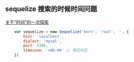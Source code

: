 ## sequelize 搜索的时候时间问题
[关于“时间”的一次探索](https://segmentfault.com/a/1190000004292140)

```javascript
	var sequelize = new Sequelize('born', 'root', '', {
	    host: 'localhost',
	    dialect: 'mysql',
	    port: 3306,
	    timezone: '+08:00' // 修正时区
	})
	
```